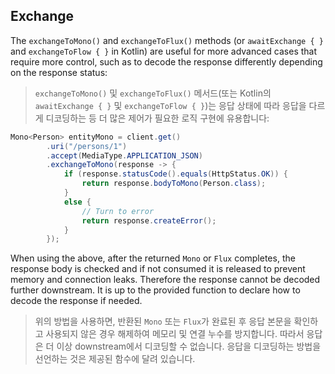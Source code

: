 ## Exchange

The `exchangeToMono()` and `exchangeToFlux()` methods (or `awaitExchange { }` and `exchangeToFlow { }` in Kotlin) are useful for more advanced cases that require more control, such as to decode the response differently depending on the response status:

> `exchangeToMono()` 및 `exchangeToFlux()` 메서드(또는 Kotlin의 `awaitExchange { }` 및 `exchangeToFlow { }`)는 응답 상태에 따라 응답을 다르게 디코딩하는 등 더 많은 제어가 필요한 로직 구현에 유용합니다:

``` Java
Mono<Person> entityMono = client.get()
		.uri("/persons/1")
		.accept(MediaType.APPLICATION_JSON)
		.exchangeToMono(response -> {
			if (response.statusCode().equals(HttpStatus.OK)) {
				return response.bodyToMono(Person.class);
			}
			else {
				// Turn to error
				return response.createError();
			}
		});
```

When using the above, after the returned `Mono` or `Flux` completes, the response body is checked and if not consumed it is released to prevent memory and connection leaks. Therefore the response cannot be decoded further downstream. It is up to the provided function to declare how to decode the response if needed.

> 위의 방법을 사용하면, 반환된 `Mono` 또는 `Flux`가 완료된 후 응답 본문을 확인하고 사용되지 않은 경우 해제하여 메모리 및 연결 누수를 방지합니다.
> 따라서 응답은 더 이상 downstream에서 디코딩할 수 없습니다.
> 응답을 디코딩하는 방법을 선언하는 것은 제공된 함수에 달려 있습니다.
